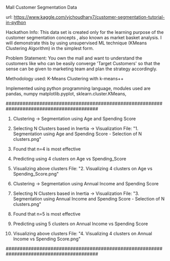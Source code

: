 Mall Customer Segmentation Data

url: https://www.kaggle.com/vjchoudhary7/customer-segmentation-tutorial-in-python

Hackathon Info: This data set is created only for the learning purpose of the customer segmentation concepts , also known as market basket analysis. I will demonstrate this by using unsupervised ML technique (KMeans Clustering Algorithm) in the simplest form.

Problem Statement: You own the mall and want to understand the customers like who can be easily converge 'Target Customers' so that the sense can be given to marketing team and plan the strategy accordingly.

Methodology used: K-Means Clustering with k-means++

Implemented using python programming language, modules used are pandas, numpy matplotlib.pyplot, sklearn.cluster.KMeans, 

#########################################################################################
1. Clustering -> Segmentation using Age and Spending Score
2. Selecting N Clusters based in Inertia -> Visualization
    File: "1. Segmentation using Age and Spending Score - Selection of N clusters.png"
3. Found that n=4 is most effective
4. Predicting using 4 clusters on Age vs Spending_Score
5. Visualizing above clusters
    File: "2. Visualizing 4 clusters on Age vs Spending_Score.png"


1. Clustering -> Segmentation using Annual Income and Spending Score
2. Selecting N Clusters based in Inertia -> Visualization
    File: "3. Segmentation using Annual Income and Spending Score - Selection of N clusters.png"
3. Found that n=5 is most effective
4. Predicting using 5 clusters on Annual Income vs Spending Score
5. Visualizing above clusters
    File: "4. Visualizing 4 clusters on Annual Income vs Spending Score.png"

#########################################################################################


